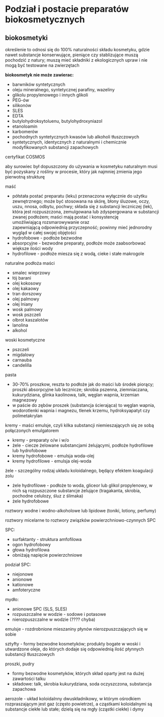 # Podział i postacie preparatów biokosmetycznych

## biokosmetyki
określenie to odnosi się do 100% naturalności składu kosmetyku, gdzie nawet substancje konserwujące, pieniące czy stablizujące muszą pochodzić z natury; muszą mieć składniki z ekologicznych upraw i nie mogą być testowane na zwierzętach

**biokosmetyk nie może zawierac:**
- barwników syntetycznych
- oleju mineralnego, syntetycznej parafiny, wazeliny
- glikolu propylenowego i innych glikoli
- PEG-ów
- silikonów
- SLES
- EDTA
- butylohydroksytoluenu, butylohydroxyniazol
- etanoloamin
- karbomerów
- pochodnych syntetycznych kwasów lub alkoholi tłuszczowych
- syntetycznych, identycznych z naturalnymi i chemicznie modyfikowanych substancji zapachowych

certyfikat COSMOS

aby surowiec był dopuszczony do używania w kosmetyku naturalnym musi być pozyskany z rośliny w procesie, który jak najmniej zmienia jego pierwotną strukturę

maść
- półstała postać preparatu (leku) przenaczona wyłącznie do użytku zewnętrznego; może być stosowana na skórę, błony śluzowe, oczy, uszu, nnosa, odbytu, pochwy; składa się z substancji leczniczej (lek), która jest rozpuszczona, zemulgowana lub zdyspergowana w substancji zwanej podłożem; maści mają postać i konsystencję umożliwiającą rozsmarowywanie oraz zapewniającą odpowiednią przyczepność; powinny mieć jednorodny wygląd w całej swojej objętości
- hydrofobowe - podłoże bezwodne
- absorpcyjne - bezwodne preparaty, podłoże może zaabsorbować większe ilości wody
- hydrofilowe - podłoże miesza się z wodą, cieke i stałe makrogole

naturalne podłoża maści
- smalec wieprzowy
- łój barani
- olej kokosowy
- olej kakaowy
- tran dorszowy
- olej palmowy
- olej lniany
- wosk palmowy
- wosk pszczeli
- olbrot kaszalotów
- lanolina
- alkohol

woski kosmetyczne
- pszczeli
- migdalowy
- carnauba
- candelilla

pasta

- 30-70% proszkow, reszta to podłoże jak do maści lub środek piorący; proszki absorpcyjne lub lecznicze; skrobia pszenna, ziemniaczana, kukurydziana, glinka kaolinowa, talk, węglan wapnia, krzemian magnezowy
- w paście do zębów proszek (substancja ścierająca) to węglan wapnia, wodorotlenki wapnia i magnezu, tlenek krzemu, hydroksyapatyt czy polimetakrylan

kremy - maści emulsje, czyli kilka substancji niemieszających się ze sobą połączonych emulgatorem
- kremy - preparaty o/w i w/o
- żele - ciecze żelowane substancjami żelującymi, podłoże hydrofilowe lub hydrofobowe
- kremy hydrofobowe - emulsja woda-olej
- kremy hydrofilowe - emulsja olej-woda

żele - szczególny rodzaj układu koloidalnego, będący efektem koagulacji zolu
- żele hydrofilowe - podłoże to woda, gliceor lub glikol propylenowy, w nich są rozpuszczone substancje żelujące (tragakanta, skrobia, pochodne celulozy, śluz z ślimaka)
- żele hydrofobowe


roztwory wodne i wodno-alkoholowe lub lipidowe (toniki, lotiony, perfumy)

roztwory micelarne to roztwory związków powierzchniowo-czynnych SPC

SPC:
- surfaktanty - struktura amfofilowa
- ogon hydrofobowy
- głowa hydrofilowa
- obniżają napięcie powierzchniowe

podział SPC:
- niejonowe
- anionowe
- kationowe
- amfoteryczne

mydło:
- anionowe SPC (SLS, SLES)
- rozpuszczalne w wodzie - sodowe i potasowe
- nierozpuszczalne w wodzie (???? chyba)

emulsje - rozdrobnione mieszaniny płynów nierozpuszczających się w sobie

sztyfty - formy bezwodne kosmetyków; produkty bogate w woski i utwardzone oleje, do których dodaje się odpowiednią ilość płynnych substancji tłuszczowych

proszki, pudry
- formy bezwodne kosmetyków, których skład oparty jest na dużej zawartości talku
- składowe: talk, skrobia kukurydziana, soda oczyszczona, substancja zapachowa

aerozole - układ koloidalnny dwuskładnikowy, w którym ośrodkiem rozpraszającym jest gaz (często powietrze), a cząstkami koloidalnymi są substancje ciekłe lub stałe; dzielą się na mgły (cząstki ciekłe) i dymy






